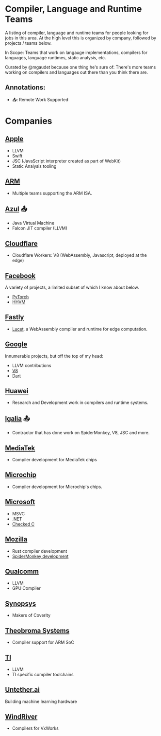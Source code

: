 # Compiler, Language and Runtime Teams

A listing of compiler, language and runtime teams for people looking for jobs in this area. At the high level this is organized by company, followed by projects / teams below. 

In Scope: Teams that work on langauge implementations, compilers for languages, language runtimes, static analysis, etc.

Curated by @mgaudet because one thing he's sure of: There's more teams working on compilers and languages out there than you think there are. 

## Annotations: 

* 📤: Remote Work Supported


# Companies 

## [Apple](https://www.apple.com/jobs/)

* LLVM 
* Swift
* JSC (JavaScript interpreter created as part of WebKit)
* Static Analysis tooling

## [ARM](https://www.arm.com/company/careers)

* Multiple teams supporting the ARM ISA. 

## [Azul](https://www.azul.com/careers-at-azul-systems/) 📤

* Java Virtual Machine
* Falcon JIT compiler (LLVM)

## [Cloudflare](https://www.cloudflare.com/careers/)

* Cloudflare Workers: V8 (WebAssembly, Javascript, deployed at the edge)

## [Facebook](https://www.facebook.com/careers/jobs/)

A variety of projects, a limited subset of which I know about below. 

* [PyTorch](https://pytorch.org/)
* [HHVM](https://hhvm.com/)

## [Fastly](https://www.fastly.com/about/careers)

* [Lucet](https://www.fastly.com/blog/announcing-lucet-fastly-native-webassembly-compiler-runtime), a WebAssembly compiler and runtime for edge computation.  

## [Google](https://careers.google.com/)

Innumerable projects, but off the top of my head: 

* LLVM contributions
* [V8](https://v8.dev/)
* [Dart](https://dart.dev/)

## [Huawei](https://www.huawei.com/ch-en/about-huawei/careers) 

* Research and Development work in compilers and runtime systems.

## [Igalia](https://www.igalia.com/jobs/) 📤

* Contractor that has done work on SpiderMonkey, V8, JSC and more. 

## [MediaTek](https://www.mediatek.com/careers/careers)

* Compiler development for MediaTek chips

## [Microchip](https://careers.microchip.com/)

* Compiler development for Microchip's chips. 

## [Microsoft](https://careers.microsoft.com/)

* MSVC
* .NET 
* [Checked C](https://github.com/Microsoft/checkedc) 

## [Mozilla](https://careers.mozilla.org/listings/)

* Rust compiler development
* [SpiderMonkey development](spidermonkey.dev)

## [Qualcomm](https://www.qualcomm.com/company/careers)

* LLVM 
* GPU Compiler

## [Synopsys](https://www.synopsys.com/company/synopsys-careers.html)

* Makers of Coverity 

## [Theobroma Systems](https://www.theobroma-systems.com/careers/)

* Compiler support for ARM SoC

## [TI](https://careers.ti.com/) 

* LLVM 
* TI specific compiler toolchains

## [Untether.ai](https://jobs.lever.co/untether) 

Building machine learning hardware

## [WindRiver](https://www.windriver.com/careers/)

* Compilers for VxWorks

